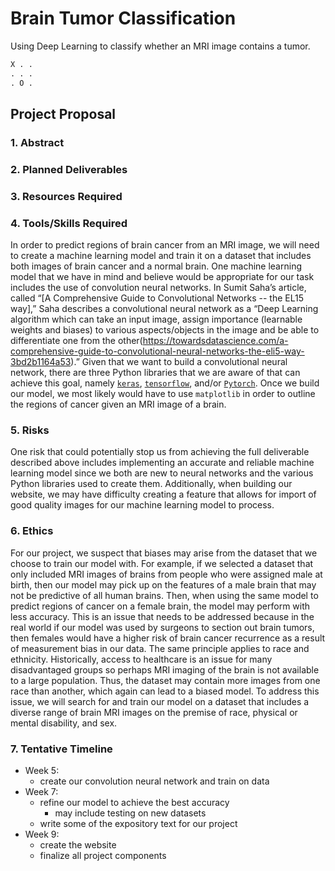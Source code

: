 # Brain Tumor Classification
Using Deep Learning to classify whether an MRI image contains a tumor.

```python
X . . 
. . . 
. O . 
```

## Project Proposal
### 1. Abstract


### 2. Planned Deliverables


### 3. Resources Required


### 4. Tools/Skills Required
In order to predict regions of brain cancer from an MRI image, we will need to create a machine learning model and train it on a dataset that includes both images of brain cancer and a normal brain. One machine learning model that we have in mind and believe would be appropriate for our task includes the use of convolution neural networks. In Sumit Saha’s article, called “[A Comprehensive Guide to  Convolutional Networks -- the EL15 way],” Saha describes a convolutional neural network as a “Deep Learning algorithm which can take an input image, assign importance (learnable weights and biases) to various aspects/objects in the image and be able to differentiate one from the other(https://towardsdatascience.com/a-comprehensive-guide-to-convolutional-neural-networks-the-eli5-way-3bd2b1164a53).” Given that we want to build a convolutional neural network, there are three Python libraries that we are aware of that can achieve this goal, namely [`keras`](https://www.datacamp.com/community/tutorials/convolutional-neural-networks-python), [`tensorflow`](https://www.tensorflow.org/tutorials/images/classification), and/or [`Pytorch`](https://pytorch.org/tutorials/beginner/blitz/cifar10_tutorial.html). Once we build our model, we most likely would have to use `matplotlib` in order to outline the regions of cancer given an MRI image of a brain. 

### 5. Risks
One risk that could potentially stop us from achieving the full deliverable described above includes implementing an accurate and reliable machine learning model since we both are new to neural networks and the various Python libraries used to create them. Additionally, when building our website, we may have difficulty creating a feature that allows for import of good quality images for our machine learning model to process. 

### 6. Ethics
For our project, we suspect that biases may arise from the dataset that we choose to train our model with. For example, if we selected a dataset that only included MRI images of brains from people who were assigned male at birth, then our model may pick up on the features of a male brain that may not be predictive of all human brains. Then, when using the same model to predict regions of cancer on a female brain, the model may perform with less accuracy. This is an issue that needs to be addressed because in the real world if our model was used by surgeons to section out brain tumors, then females would have a higher risk of brain cancer recurrence as a result of measurement bias in our data. The same principle applies to race and ethnicity. Historically, access to healthcare is an issue for many disadvantaged groups so perhaps MRI imaging of the brain is not available to a large population. Thus, the dataset may contain more images from one race than another, which again can lead to a biased model. To address this issue, we will search for and train our model on a dataset that includes a diverse range of brain MRI images on the premise of race, physical or mental disability, and sex.

### 7. Tentative Timeline
- Week 5:
	- create our convolution neural network and train on data
- Week 7:
	- refine our model to achieve the best accuracy
		- may include testing on new datasets
	- write some of the expository text for our project
- Week 9:
	- create the website
	- finalize all project components 